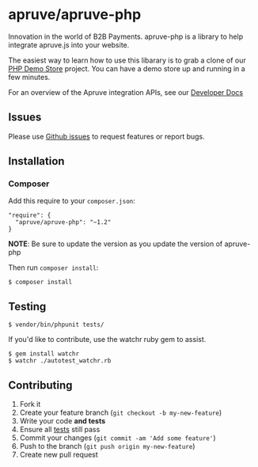 # apruve/apruve-php

Innovation in the world of B2B Payments. apruve-php is a library to help integrate apruve.js into your website.

The easiest way to learn how to use this libarary is to grab a clone of our [PHP Demo Store](https://github.com/apruve/apruve-php-demo) project. You can have a demo store up and running in a few minutes.

For an overview of the Apruve integration APIs, see our [Developer Docs](https://docs.apruve.com)

## Issues

Please use [Github issues](https://github.com/apruve/apruve-php/issues) to request features or report bugs.

## Installation

### Composer

Add this require to your `composer.json`:

    "require": {
      "apruve/apruve-php": "~1.2"
    }

**NOTE**: Be sure to update the version as you update the version of apruve-php

Then run `composer install`:

    $ composer install

## Testing

    $ vendor/bin/phpunit tests/

If you'd like to contribute, use the watchr ruby gem to assist.

    $ gem install watchr
    $ watchr ./autotest_watchr.rb


## Contributing

1. Fork it
2. Create your feature branch (`git checkout -b my-new-feature`)
3. Write your code **and tests**
4. Ensure all [tests](#testing) still pass
5. Commit your changes (`git commit -am 'Add some feature'`)
6. Push to the branch (`git push origin my-new-feature`)
7. Create new pull request
